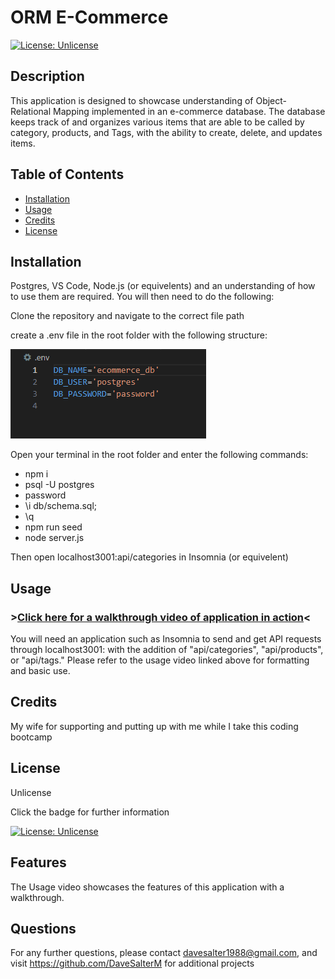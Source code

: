 
  
  # ORM E-Commerce

  [![License: Unlicense](https://img.shields.io/badge/license-Unlicense-blue.svg)](http://unlicense.org/)

  ## Description

  This application is designed to showcase understanding of Object-Relational Mapping implemented in an e-commerce database. The database keeps track of and organizes various items that are able to be called by category, products, and Tags, with the ability to create, delete, and updates items.

  ## Table of Contents

  - [Installation](#installation)
  - [Usage](#usage)
  - [Credits](#credits)
  - [License](#license)

  ## Installation

  Postgres, VS Code, Node.js (or equivelents) and an understanding of how to use them are required. You will then need to do the following:

  Clone the repository and navigate to the correct file path

  create a .env file in the root folder with the following structure:
  
  ![](./assets/screenshot.png)

  Open your terminal in the root folder and enter the following commands:

  - npm i
  - psql -U postgres
  - password
  - \i db/schema.sql;
  - \q
  - npm run seed
  - node server.js

  Then open localhost3001:api/categories in Insomnia (or equivelent)

  ## Usage

  ### >[Click here for a walkthrough video of application in action](https://drive.google.com/file/d/1q0BCXWdAlb6AKnbCsic5h8bNp7v78nfl/view?usp=sharing)<

  You will need an application such as Insomnia to send and get API requests through localhost3001: with the addition of "api/categories", "api/products", or "api/tags." Please refer to the usage video linked above for formatting and basic use.

  ## Credits 

  My wife for supporting and putting up with me while I take this coding bootcamp

  ## License

  Unlicense 

  Click the badge for further information

  [![License: Unlicense](https://img.shields.io/badge/license-Unlicense-blue.svg)](http://unlicense.org/)

  ## Features

  The Usage video showcases the features of this application with a walkthrough.

  ## Questions
  
  For any further questions, please contact davesalter1988@gmail.com, and visit https://github.com/DaveSalterM for additional projects
